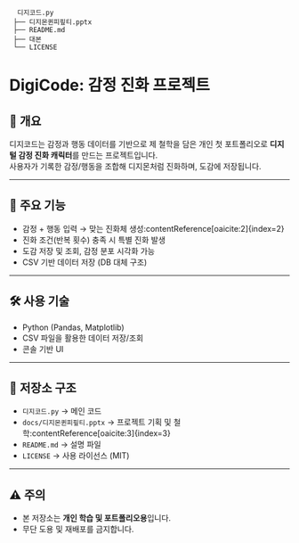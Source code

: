 ```digicode-project/
  디지코드.py
 ├── 디지몬퀸피핖티.pptx
 ├── README.md      
 ├── 대본
 └── LICENSE    
````
# DigiCode: 감정 진화 프로젝트

## 📌 개요
디지코드는 감정과 행동 데이터를 기반으로
제 철학을 담은 개인 첫 포트폴리오로
**디지털 감정 진화 캐릭터**를 만드는 프로젝트입니다.  
사용자가 기록한 감정/행동을 조합해 디지몬처럼 진화하며, 도감에 저장됩니다.

---

## 🎯 주요 기능
- 감정 + 행동 입력 → 맞는 진화체 생성:contentReference[oaicite:2]{index=2}
- 진화 조건(반복 횟수) 충족 시 특별 진화 발생
- 도감 저장 및 조회, 감정 분포 시각화 가능
- CSV 기반 데이터 저장 (DB 대체 구조)

---

## 🛠 사용 기술
- Python (Pandas, Matplotlib)
- CSV 파일을 활용한 데이터 저장/조회
- 콘솔 기반 UI

---

## 📂 저장소 구조
- `디지코드.py` → 메인 코드
- `docs/디지몬퀸피핖티.pptx` → 프로젝트 기획 및 철학:contentReference[oaicite:3]{index=3}
- `README.md` → 설명 파일
- `LICENSE` → 사용 라이선스 (MIT)

---

## ⚠️ 주의
- 본 저장소는 **개인 학습 및 포트폴리오용**입니다.  
- 무단 도용 및 재배포를 금지합니다.
